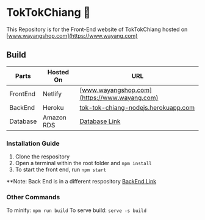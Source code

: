 # TokTokChiang 🌭

This Repository is for the Front-End website of TokTokChiang hosted on [www.wayangshop.com](https://www.wayang.com)

## Build 
| Parts         | Hosted On     | URL                                                                                 |
| ------------- | ------------- | ----------------------------------------------------------------------------------- |
| FrontEnd      | Netlify       | [www.wayangshop.com](https://www.wayang.com)                                        |
| BackEnd       | Heroku        | [tok-tok-chiang-nodejs.herokuapp.com](https://tok-tok-chiang-nodejs.herokuapp.com/) |
| Database      | Amazon RDS    | [Database Link](toktokchiang-db.cwogobkiqrj8.ap-southeast-1.rds.amazonaws.com)      |

### Installation Guide
1) Clone the respository
2) Open a terminal within the root folder and `npm install`
3) To start the front end, run `npm start`

**Note: Back End is in a different respository [BackEnd Link](https://github.com/FingertipsSG/ttc_backend.git)

### Other Commands
To minify: `npm run build`
To serve build: `serve -s build`
